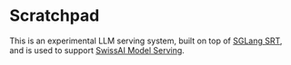 # Scratchpad

This is an experimental LLM serving system, built on top of [SGLang SRT](https://github.com/sgl-project/sglang/tree/main/python/sglang/srt), and is used to support [SwissAI Model Serving](https://fmapi.swissai.cscs.ch/).

